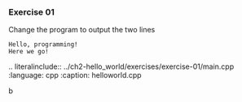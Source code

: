 ### Exercise 01

Change the program to output the two lines 

```
Hello, programming! 
Here we go!
```



.. literalinclude:: ../ch2-hello_world/exercises/exercise-01/main.cpp
   :language: cpp
   :caption: helloworld.cpp

b
